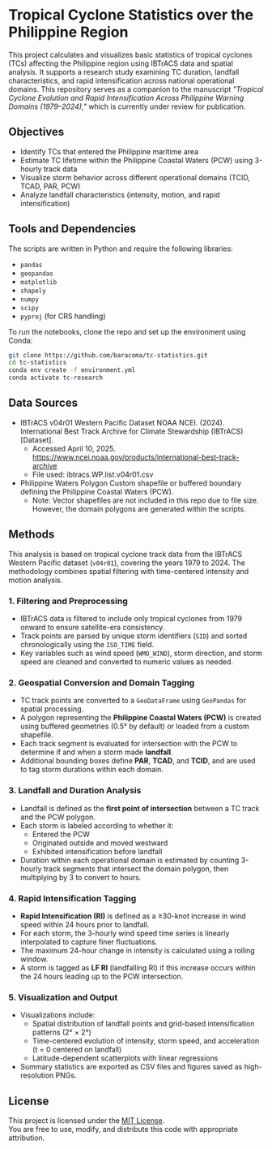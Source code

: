 # Tropical Cyclone Statistics over the Philippine Region

This project calculates and visualizes basic statistics of tropical cyclones (TCs) affecting the Philippine region using IBTrACS data and spatial analysis. It supports a research study examining TC duration, landfall characteristics, and rapid intensification across national operational domains. This repository serves as a companion to the manuscript *"Tropical Cyclone Evolution and Rapid Intensification Across Philippine Warning Domains (1979–2024),"* which is currently under review for publication.


## Objectives

- Identify TCs that entered the Philippine maritime area
- Estimate TC lifetime within the Philippine Coastal Waters (PCW) using 3-hourly track data
- Visualize storm behavior across different operational domains (TCID, TCAD, PAR, PCW)
- Analyze landfall characteristics (intensity, motion, and rapid intensification)

## Tools and Dependencies

The scripts are written in Python and require the following libraries:

- `pandas`
- `geopandas`
- `matplotlib`
- `shapely`
- `numpy`
- `scipy`
- `pyproj` (for CRS handling)

To run the notebooks, clone the repo and set up the environment using Conda:

```bash
git clone https://github.com/baracoma/tc-statistics.git
cd tc-statistics
conda env create -f environment.yml
conda activate tc-research
```

## Data Sources
- IBTrACS v04r01 Western Pacific Dataset
NOAA NCEI. (2024). International Best Track Archive for Climate Stewardship (IBTrACS) [Dataset].
  - Accessed April 10, 2025. https://www.ncei.noaa.gov/products/international-best-track-archive
  - File used: ibtracs.WP.list.v04r01.csv
- Philippine Waters Polygon
Custom shapefile or buffered boundary defining the Philippine Coastal Waters (PCW).
  - Note: Vector shapefiles are not included in this repo due to file size. However, the domain polygons are generated within the scripts.

## Methods

This analysis is based on tropical cyclone track data from the IBTrACS Western Pacific dataset (`v04r01`), covering the years 1979 to 2024. The methodology combines spatial filtering with time-centered intensity and motion analysis.

### 1. Filtering and Preprocessing
- IBTrACS data is filtered to include only tropical cyclones from 1979 onward to ensure satellite-era consistency.
- Track points are parsed by unique storm identifiers (`SID`) and sorted chronologically using the `ISO_TIME` field.
- Key variables such as wind speed (`WMO_WIND`), storm direction, and storm speed are cleaned and converted to numeric values as needed.

### 2. Geospatial Conversion and Domain Tagging
- TC track points are converted to a `GeoDataFrame` using `GeoPandas` for spatial processing.
- A polygon representing the **Philippine Coastal Waters (PCW)** is created using buffered geometries (0.5° by default) or loaded from a custom shapefile.
- Each track segment is evaluated for intersection with the PCW to determine if and when a storm made **landfall**.
- Additional bounding boxes define **PAR**, **TCAD**, and **TCID**, and are used to tag storm durations within each domain.

### 3. Landfall and Duration Analysis
- Landfall is defined as the **first point of intersection** between a TC track and the PCW polygon.
- Each storm is labeled according to whether it:
  - Entered the PCW
  - Originated outside and moved westward
  - Exhibited intensification before landfall
- Duration within each operational domain is estimated by counting 3-hourly track segments that intersect the domain polygon, then multiplying by 3 to convert to hours.

### 4. Rapid Intensification Tagging
- **Rapid Intensification (RI)** is defined as a ≥30-knot increase in wind speed within 24 hours prior to landfall.
- For each storm, the 3-hourly wind speed time series is linearly interpolated to capture finer fluctuations.
- The maximum 24-hour change in intensity is calculated using a rolling window.
- A storm is tagged as **LF RI** (landfalling RI) if this increase occurs within the 24 hours leading up to the PCW intersection.

### 5. Visualization and Output
- Visualizations include:
  - Spatial distribution of landfall points and grid-based intensification patterns (2° × 2°)
  - Time-centered evolution of intensity, storm speed, and acceleration (t = 0 centered on landfall)
  - Latitude-dependent scatterplots with linear regressions
- Summary statistics are exported as CSV files and figures saved as high-resolution PNGs.

## License

This project is licensed under the [MIT License](LICENSE).  
You are free to use, modify, and distribute this code with appropriate attribution.
